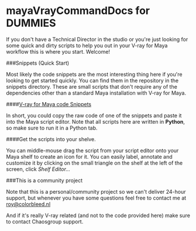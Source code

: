 mayaVrayCommandDocs for DUMMIES
===============================

If you don't have a Technical Director in the studio or you're just looking for some quick and dirty scripts to help
you out in your V-ray for Maya workflow this is where you start. Welcome!


###Snippets (Quick Start)

Most likely the code snippets are the most interesting thing here if you're looking to get started quickly.
You can find them in the repository in the snippets directory. These are small scripts that don't require
any of the dependencies other than a standard Maya installation with V-ray for Maya.

####[V-ray for Maya code Snippets](snippets)

In short, you could copy the raw code of one of the snippets and paste it into the Maya script editor.
Note that all scripts here are written in **Python**, so make sure to run it in a Python tab.


####Get the scripts into your shelve.

You can middle-mouse drag the script from your script editor onto your Maya shelf to create an icon for it. You can
easily label, annotate and customize it by clicking on the small triangle on the shelf at the left of the screen, click
_Shelf Editor..._


###This is a community project

Note that this is a personal/community project so we can't deliver 24-hour support, but whenever you have some questions feel free to contact me at roy@colorbleed.nl

And if it's really V-ray related (and not to the code provided here) make sure to contact Chaosgroup support.
